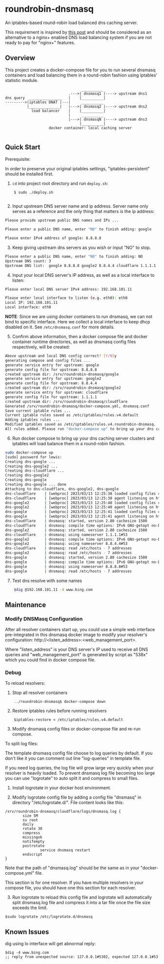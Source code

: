 # roundrobin-dnsmasq

An iptables-based round-robin load balanced dns caching server.

This requirement is inspired by [this post](https://superuser.com/questions/1540076/is-it-possible-to-round-robin-dns-requests/1544801#1544801) and should be considered as an alternative to a nginx+ enabled DNS load balancing system if you are not ready to pay for "nginx+" features.

## Overview 

This project creates a docker-compose file for you to run several dnsmasq containers and load balancing them in a round-robin fashion using iptables' statistic module.

```
                                   __________
                             .--->| dnsmasq1 |----> upstream dns1
dns query  _______________   |    |__________|
--------->|iptables DNAT |---|	   __________
          |______________|   |--->| dnsmasq2 |----> upstream dns2
            load balancer    |    |__________|
                             |     __________
                             |--->| dnsmasqN |----> upstream dns3
                                  |__________|
                    docker container: local caching server
                                  
```
## Quick Start

Prerequisite:

In order to preserve your original iptables settings, "iptables-persistent" should be installed first.

1. `cd` into project root directory and run `deploy.sh`:

```bash
	$ sudo ./deploy.sh
	
```
2. Input  upstream DNS server name and ip address. Server name only serves as a reference and the only thing that matters is the ip address:

```bash
Please provide upstream public DNS names and IPs ...

Please enter a public DNS name, enter "NO" to finish adding: google

Please enter IPv4 address of google: 8.8.8.8

```
3. Keep giving upstream dns servers as you wish or input "NO" to stop.

```bash
Please enter a public DNS name, enter "NO" to finish adding: NO
Upstream DNS count: 3
Upstream DNS list:  google 8.8.8.8 google2 8.8.4.4 cloudflare 1.1.1.1

```
4. Input your local DNS server's IP address, as well as a local interface to listen:

```bash
Please enter local DNS server IPv4 address: 192.168.101.11

Please enter local interface to listen (e.g. eth0): eth0
Local IP: 192.168.101.11
Local interface: eth0

```
**NOTE**: Since we are using docker containers to run dnsmasq, we can not bind to specific interface. Here we collect a local interface to keep dhcp disabled on it. See `/etc/dnsmasq.conf` for more details.

5. Confirm above information, then a docker compose file and docker container runtime directories, as well as dnsmasq config files respectively, will be created:

```bash
Above upstream and local DNS config correct? [Y/N]y
generating compose and config files ...
generate service entry for upstream: google
generate config file for upstream: 8.8.8.8
created upstream dir: /srv/roundrobin-dnsmasq/google
generate service entry for upstream: google2
generate config file for upstream: 8.8.4.4
created upstream dir: /srv/roundrobin-dnsmasq/google2
generate service entry for upstream: cloudflare
generate config file for upstream: 1.1.1.1
created upstream dir: /srv/roundrobin-dnsmasq/cloudflare
Generated /srv/roundrobin-dnsmasq/docker-compose.yml, dnsmasq.conf
Save current iptable rules ...
Current iptable rules saved as /etc/iptables/rules.v4.default
Adding iptables rules ...
Modified iptables saved as /etc/iptables/rules.v4.roundrobin-dnsmasq.
All rules added. Please run "docker-compose up" to bring up your dns caching servers.

```
6. Run docker compose to bring up your dns caching server clusters and iptables will load balance them in a round-robin fashion.

```bash
sudo docker-compose up
[sudo] password for lewis:
Creating dns-google ...
Creating dns-google2 ...
Creating dns-cloudflare ...
Creating dns-google2
Creating dns-google
Creating dns-google ... done
Attaching to dns-cloudflare, dns-google2, dns-google
dns-cloudflare    | [webproc] 2023/03/13 12:25:38 loaded config files changes from disk
dns-cloudflare    | [webproc] 2023/03/13 12:25:38 agent listening on http://0.0.0.0:8080...
dns-google2       | [webproc] 2023/03/13 12:25:40 loaded config files changes from disk
dns-google2       | [webproc] 2023/03/13 12:25:40 agent listening on http://0.0.0.0:8080...
dns-google        | [webproc] 2023/03/13 12:25:41 loaded config files changes from disk
dns-google        | [webproc] 2023/03/13 12:25:41 agent listening on http://0.0.0.0:8080...
dns-cloudflare    | dnsmasq: started, version 2.80 cachesize 1500
dns-cloudflare    | dnsmasq: compile time options: IPv6 GNU-getopt no-DBus no-i18n no-IDN DHCP DHCPv6 no-Lua TFTP no-conntrack ipset auth no-DNSSEC loop-detect inotify dumpfile
dns-google2       | dnsmasq: started, version 2.80 cachesize 1500
dns-cloudflare    | dnsmasq: using nameserver 1.1.1.1#53
dns-google2       | dnsmasq: compile time options: IPv6 GNU-getopt no-DBus no-i18n no-IDN DHCP DHCPv6 no-Lua TFTP no-conntrack ipset auth no-DNSSEC loop-detect inotify dumpfile
dns-google2       | dnsmasq: using nameserver 8.8.4.4#53
dns-cloudflare    | dnsmasq: read /etc/hosts - 7 addresses
dns-google2       | dnsmasq: read /etc/hosts - 7 addresses
dns-google        | dnsmasq: started, version 2.80 cachesize 1500
dns-google        | dnsmasq: compile time options: IPv6 GNU-getopt no-DBus no-i18n no-IDN DHCP DHCPv6 no-Lua TFTP no-conntrack ipset auth no-DNSSEC loop-detect inotify dumpfile
dns-google        | dnsmasq: using nameserver 8.8.8.8#53
dns-google        | dnsmasq: read /etc/hosts - 7 addresses

```
7. Test dns resolve with some names

```bash
	$dig @192.168.101.11 -4 www.bing.com
```

## Maintenance

### Modify DNSMasq Configuration

After all resolver containers start up, you could use a simple web interface pre-integrated in this dnsmasq docker image to modify your resolver's configuration: http://\<listen_address\>:\<web_management_port\>.

Where "listen_address" is your DNS server's IP used to receive all DNS queries and "web_management_port" is generated by script as "538x" which you could find in docker compose file.

### Debug

To reload resolvers:

1. Stop all resolver containers

```
    ../roundrobin-dnsmasq$ docker-compose down

```

2. Restore iptables rules before running resolvers

```
    $iptables-restore < /etc/iptables/rules.v4.default
```

3. Modify dnsmasq config files or docker-compose file and re-run compose.

To split log files:

The template dnsmasq config file choose to log queries by default. If you don't like it you can comment out line "log-queries" in template file.

If you need log queries, the log file will grow large very quickly when your resolver is heavily loaded. To prevent dnsmasq log file becoming too large you can use "logrotate" to auto split it and compress to small files.

1. Install logrotate in your docker host environment.

2. Modify logrotate config file by adding a config file "dnsmasq" in directory "/etc/logrotate.d/". File content looks like this:

```
/srv/roundrobin-dnsmasq/cloudflare/logs/dnsmasq.log {
        size 5M
        su root
        daily
        rotate 30
        compress
        missingok
        notifempty
        postrotate
                service dnsmasq restart
        endscript
}

```
Note that the path of "dnsmasq.log" should be the same as in your "docker-compose.yml" file.

This section is for one resolver. If you have multiple resolvers in your compose file, you should have one this section for each resolver.

3. Run logrotate to reload this config file and logrotate will automatically split dnsmasq.log file and compress it into a tar file once the file size exceeds the limit.

```
$sudo logrotate /etc/logrotate.d/dnsmasq

```

## Known Issues

dig using lo interface will get abnormal reply:

```
$dig -4 www.bing.com
;; reply from unexpected source: 127.0.0.1#5302, expected 127.0.0.1#53

```
